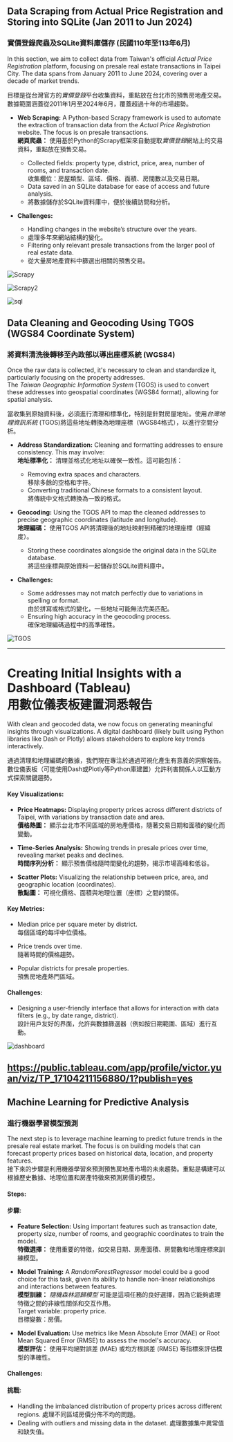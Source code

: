 ## Data Scraping from Actual Price Registration and Storing into SQLite (Jan 2011 to Jun 2024)  
### 實價登錄爬蟲及SQLite資料庫儲存 (民國110年至113年6月)


In this section, we aim to collect data from Taiwan's official *Actual Price Registration* platform, focusing on presale real estate transactions in Taipei City. The data spans from January 2011 to June 2024, covering over a decade of market trends.

目標是從台灣官方的*實價登錄*平台收集資料，重點放在台北市的預售房地產交易。數據範圍涵蓋從2011年1月至2024年6月，覆蓋超過十年的市場趨勢。
  
  
- **Web Scraping:** A Python-based Scrapy framework is used to automate the extraction of transaction data from the *Actual Price Registration* website. The focus is on presale transactions.  
  **網頁爬蟲：** 使用基於Python的Scrapy框架來自動提取*實價登錄*網站上的交易資料，重點放在預售交易。  
  - Collected fields: property type, district, price, area, number of rooms, and transaction date.  
    收集欄位：房屋類型、區域、價格、面積、房間數以及交易日期。  
  - Data saved in an SQLite database for ease of access and future analysis.  
  - 將數據儲存於SQLite資料庫中，便於後續訪問和分析。  
  
- **Challenges:**  
  - Handling changes in the website’s structure over the years.  
  - 處理多年來網站結構的變化。  
  - Filtering only relevant presale transactions from the larger pool of real estate data.
  - 從大量房地產資料中篩選出相關的預售交易。  


![Scrapy](https://github.com/VIC712y/Taipei-Presale-Real-Estate-Analysis-Project/blob/main/Pic/Scrapy.png?raw=true)  
  
![Scrapy2](https://github.com/VIC712y/Taipei-Presale-Real-Estate-Analysis-Project/blob/main/Pic/Scrapy2.png?raw=true)  
  
![sql](https://github.com/VIC712y/Taipei-Presale-Real-Estate-Analysis-Project/blob/main/Pic/sql.png?raw=true)  

  
## Data Cleaning and Geocoding Using TGOS (WGS84 Coordinate System)  
### 將資料清洗後轉移至內政部以導出座標系統 (WGS84)   


Once the raw data is collected, it's necessary to clean and standardize it, particularly focusing on the property addresses.   
The *Taiwan Geographic Information System* (TGOS) is used to convert these addresses into geospatial coordinates (WGS84 format), allowing for spatial analysis.

當收集到原始資料後，必須進行清理和標準化，特別是針對房屋地址。使用*台灣地理資訊系統* (TGOS)將這些地址轉換為地理座標（WGS84格式），以進行空間分析。

- **Address Standardization:** Cleaning and formatting addresses to ensure consistency. This may involve:  
  **地址標準化：** 清理並格式化地址以確保一致性。這可能包括：  
    
  - Removing extra spaces and characters.  
    移除多餘的空格和字符。
  - Converting traditional Chinese formats to a consistent layout.  
    將傳統中文格式轉換為一致的格式。
  
  
- **Geocoding:** Using the TGOS API to map the cleaned addresses to precise geographic coordinates (latitude and longitude).  
  **地理編碼：** 使用TGOS API將清理後的地址映射到精確的地理座標（經緯度）。  
  - Storing these coordinates alongside the original data in the SQLite database.  
    將這些座標與原始資料一起儲存於SQLite資料庫中。  
  
- **Challenges:**  
  - Some addresses may not match perfectly due to variations in spelling or format.  
    由於拼寫或格式的變化，一些地址可能無法完美匹配。 
  - Ensuring high accuracy in the geocoding process.  
    確保地理編碼過程中的高準確性。 


![TGOS](https://github.com/VIC712y/Taipei-Presale-Real-Estate-Analysis-Project/blob/main/Pic/TGOS.png?raw=true)

---
Creating Initial Insights with a Dashboard (Tableau)  
用數位儀表板建置洞悉報告
===


With clean and geocoded data, we now focus on generating meaningful insights through visualizations. A digital dashboard (likely built using Python libraries like Dash or Plotly) allows stakeholders to explore key trends interactively.

通過清理和地理編碼的數據，我們現在專注於通過可視化產生有意義的洞察報告。數位儀表板（可能使用Dash或Plotly等Python庫建置）允許利害關係人以互動方式探索關鍵趨勢。

#### Key Visualizations:  

- **Price Heatmaps:** Displaying property prices across different districts of Taipei, with variations by transaction date and area.  
  **價格熱圖：** 顯示台北市不同區域的房地產價格，隨著交易日期和面積的變化而變動。

- **Time-Series Analysis:** Showing trends in presale prices over time, revealing market peaks and declines.  
  **時間序列分析：** 顯示預售價格隨時間變化的趨勢，揭示市場高峰和低谷。

- **Scatter Plots:** Visualizing the relationship between price, area, and geographic location (coordinates).  
  **散點圖：** 可視化價格、面積與地理位置（座標）之間的關係。

#### Key Metrics:  

- Median price per square meter by district.  
  每個區域的每坪中位價格。
    
- Price trends over time.  
  隨著時間的價格趨勢。  
  
- Popular districts for presale properties.  
  預售房地產熱門區域。
#### Challenges:  

  
- Designing a user-friendly interface that allows for interaction with data filters (e.g., by date range, district).  
  設計用戶友好的界面，允許與數據篩選器（例如按日期範圍、區域）進行互動。

![dashboard](https://github.com/VIC712y/Taipei-Presale-Real-Estate-Analysis-Project/blob/main/Pic/dashboard.png?raw=true)  

https://public.tableau.com/app/profile/victor.yuan/viz/TP_17104211156880/1?publish=yes
---

## Machine Learning for Predictive Analysis
### 進行機器學習模型預測
  
The next step is to leverage machine learning to predict future trends in the presale real estate market. The focus is on building models that can forecast property prices based on historical data, location, and property features.  
接下來的步驟是利用機器學習來預測預售房地產市場的未來趨勢。重點是構建可以根據歷史數據、地理位置和房產特徵來預測房價的模型。

#### Steps:  
#### 步驟:
- **Feature Selection:** Using important features such as transaction date, property size, number of rooms, and geographic coordinates to train the model.  
  **特徵選擇：** 使用重要的特徵，如交易日期、房產面積、房間數和地理座標來訓練模型。

- **Model Training:** A *RandomForestRegressor* model could be a good choice for this task, given its ability to handle non-linear relationships and interactions between features.  
  **模型訓練：** *隨機森林迴歸模型* 可能是這項任務的良好選擇，因為它能夠處理特徵之間的非線性關係和交互作用。  
  Target variable: property price.  
  目標變數：房價。 
  
- **Model Evaluation:** Use metrics like Mean Absolute Error (MAE) or Root Mean Squared Error (RMSE) to assess the model's accuracy.  
  **模型評估：** 使用平均絕對誤差 (MAE) 或均方根誤差 (RMSE) 等指標來評估模型的準確性。

#### Challenges:  
#### 挑戰:
- Handling the imbalanced distribution of property prices across different regions.
  處理不同區域房價分佈不均的問題。
- Dealing with outliers and missing data in the dataset.
  處理數據集中異常值和缺失值。
